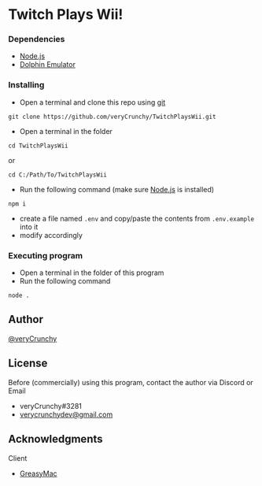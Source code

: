 # Twitch Plays Wii!

### Dependencies

- [Node.js](https://nodejs.org/)
- [Dolphin Emulator](https://dolphin-emu.org)

### Installing

- Open a terminal and clone this repo using [git](https://git-scm.com/)
```
git clone https://github.com/veryCrunchy/TwitchPlaysWii.git
```

- Open a terminal in the folder 
```
cd TwitchPlaysWii
```
or
```
cd C:/Path/To/TwitchPlaysWii
```

- Run the following command (make sure [Node.js](https://nodejs.org/) is installed)

```
npm i
```

- create a file named `.env` and copy/paste the contents from `.env.example` into it
- modify accordingly

### Executing program

- Open a terminal in the folder of this program
- Run the following command

```
node .
```

## Author

[@veryCrunchy](https://github.com/veryCrunchy)

## License

Before (commercially) using this program, contact the author via Discord or Email

- veryCrunchy#3281
- verycrunchydev@gmail.com

## Acknowledgments

Client
- [GreasyMac](https://greasygang.co)
